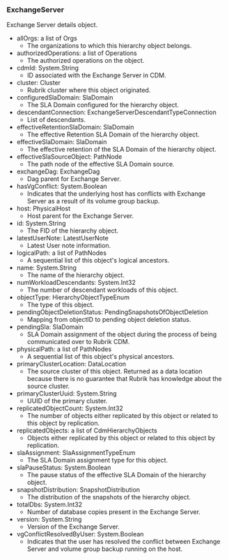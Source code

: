 ### ExchangeServer
Exchange Server details object.

- allOrgs: a list of Orgs
  - The organizations to which this hierarchy object belongs.
- authorizedOperations: a list of Operations
  - The authorized operations on the object.
- cdmId: System.String
  - ID associated with the Exchange Server in CDM.
- cluster: Cluster
  - Rubrik cluster where this object originated.
- configuredSlaDomain: SlaDomain
  - The SLA Domain configured for the hierarchy object.
- descendantConnection: ExchangeServerDescendantTypeConnection
  - List of descendants.
- effectiveRetentionSlaDomain: SlaDomain
  - The effective Retention SLA Domain of the hierarchy object.
- effectiveSlaDomain: SlaDomain
  - The effective retention of the SLA Domain of the hierarchy object.
- effectiveSlaSourceObject: PathNode
  - The path node of the effective SLA Domain source.
- exchangeDag: ExchangeDag
  - Dag parent for Exchange Server.
- hasVgConflict: System.Boolean
  - Indicates that the underlying host has conflicts with Exchange Server as a result of its volume group backup.
- host: PhysicalHost
  - Host parent for the Exchange Server.
- id: System.String
  - The FID of the hierarchy object.
- latestUserNote: LatestUserNote
  - Latest User note information.
- logicalPath: a list of PathNodes
  - A sequential list of this object's logical ancestors.
- name: System.String
  - The name of the hierarchy object.
- numWorkloadDescendants: System.Int32
  - The number of descendant workloads of this object.
- objectType: HierarchyObjectTypeEnum
  - The type of this object.
- pendingObjectDeletionStatus: PendingSnapshotsOfObjectDeletion
  - Mapping from objectID to pending object deletion status.
- pendingSla: SlaDomain
  - SLA Domain assignment of the object during the process of being communicated over to Rubrik CDM.
- physicalPath: a list of PathNodes
  - A sequential list of this object's physical ancestors.
- primaryClusterLocation: DataLocation
  - The source cluster of this object. Returned as a data location because there is no guarantee that Rubrik has knowledge about the source cluster.
- primaryClusterUuid: System.String
  - UUID of the primary cluster.
- replicatedObjectCount: System.Int32
  - The number of objects either replicated by this object or related to this object by replication.
- replicatedObjects: a list of CdmHierarchyObjects
  - Objects either replicated by this object or related to this object by replication.
- slaAssignment: SlaAssignmentTypeEnum
  - The SLA Domain assignment type for this object.
- slaPauseStatus: System.Boolean
  - The pause status of the effective SLA Domain of the hierarchy object.
- snapshotDistribution: SnapshotDistribution
  - The distribution of the snapshots of the hierarchy object.
- totalDbs: System.Int32
  - Number of database copies present in the Exchange Server.
- version: System.String
  - Version of the Exchange Server.
- vgConflictResolvedByUser: System.Boolean
  - Indicates that the user has resolved the conflict between Exchange Server and volume group backup running on the host.
